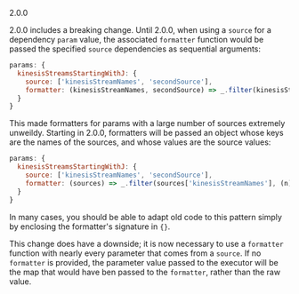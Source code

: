 2.0.0

2.0.0 includes a breaking change. Until 2.0.0, when using a `source`
for a dependency `param` value, the associated `formatter` function 
would be passed the specified `source` dependencies as sequential
arguments:

```javascript
params: {
  kinesisStreamsStartingWithJ: {
    source: ['kinesisStreamNames', 'secondSource'],
    formatter: (kinesisStreamNames, secondSource) => _.filter(kinesisStreamNames, (n) => _.startsWith(n, 'j'))
  }
}
``` 

This made formatters for params with a large number of sources extremely unweildy.
Starting in 2.0.0, formatters will be passed an object whose keys are the names of the
sources, and whose values are the source values:

```javascript
params: {
  kinesisStreamsStartingWithJ: {
    source: ['kinesisStreamNames', 'secondSource'],
    formatter: (sources) => _.filter(sources['kinesisStreamNames'], (n) => _.startsWith(n, 'j'))
  }
}
``` 

In many cases, you should be able to adapt old code to this pattern simply by enclosing
the formatter's signature in `{}`.

This change does have a downside; it is now necessary to use a `formatter` function with nearly
every parameter that comes from a `source`. If no `formatter` is provided, the parameter value
passed to the executor will be the map that would have ben passed to the `formatter`, rather than
the raw value.
